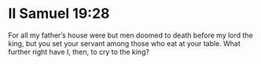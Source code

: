 # II Samuel 19:28

For all my father’s house were but men doomed to death before my lord the king, but you set your servant among those who eat at your table. What further right have I, then, to cry to the king?
